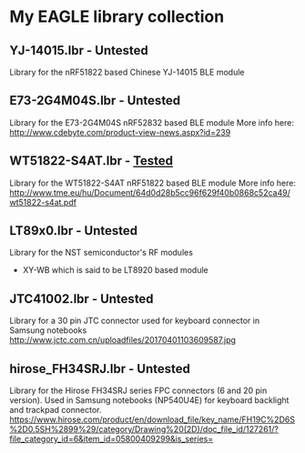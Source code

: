 # My EAGLE library collection

## YJ-14015.lbr - Untested
Library for the nRF51822 based Chinese YJ-14015 BLE module

## E73-2G4M04S.lbr - Untested
Library for the E73-2G4M04S nRF52832 based BLE module 
More info here:
http://www.cdebyte.com/product-view-news.aspx?id=239

## WT51822-S4AT.lbr - [Tested](https://gitlab.com/martonmiklos/ble_plane_cad)
Library for the WT51822-S4AT nRF51822 based BLE module 
More info here:
http://www.tme.eu/hu/Document/64d0d28b5cc96f629f40b0868c52ca49/wt51822-s4at.pdf

## LT89x0.lbr - Untested
Library for the NST semiconductor's RF modules
- XY-WB which is said to be LT8920 based module

## JTC41002.lbr - Untested
Library for a 30 pin JTC connector used for keyboard connector in Samsung notebooks  
http://www.jctc.com.cn/uploadfiles/20170401103609587.jpg

## hirose_FH34SRJ.lbr - Untested
Library for the Hirose FH34SRJ series FPC connectors (6 and 20 pin version). Used in Samsung notebooks (NP540U4E) for keyboard backlight and trackpad connector.  
https://www.hirose.com/product/en/download_file/key_name/FH19C%2D6S%2D0.5SH%2899%29/category/Drawing%20(2D)/doc_file_id/127261/?file_category_id=6&item_id=05800409299&is_series=
